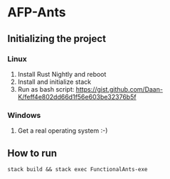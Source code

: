 # AFP-Ants

## Initializing the project
### Linux

1. Install Rust Nightly and reboot
2. Install and initialize stack
3. Run as bash script: https://gist.github.com/Daan-K/feff4e802dd66d1f56e603be32376b5f


### Windows
1. Get a real operating system :-)

## How to run
`stack build && stack exec FunctionalAnts-exe`
